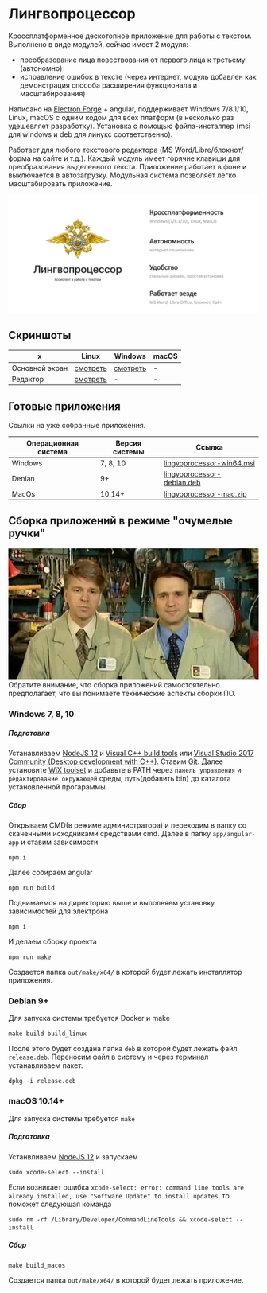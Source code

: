 # Лингвопроцессор

Кроссплатформенное дескотопное приложение для работы с текстом. Выполнено в виде модулей, сейчас имеет 2 модуля:
- преобразование лица повествования от первого лица к третьему (автономно)
- исправление ошибок в тексте (через интернет, модуль добавлен как демонстрация способа расширения функционала и масштабирования)

Написано на [Electron Forge](https://www.electronforge.io/) + angular,  поддерживает Windows 7/8.1/10, Linux, macOS с одним кодом для всех платформ (в несколько раз удешевляет разработку). Установка с помощью файла-инсталлер (msi для windows и deb для линукс соответственно). 

Работает для любого текстового редактора (MS Word/Libre/блокнот/форма на сайте и т.д.). Каждый модуль имеет горячие клавиши для преобразования выделенного текста. Приложение работает в фоне и выключается в автозагрузку. Модульная система позволяет легко масштабировать приложение.

![Lingvo Processor](img/main.jpg) 

## Скриншоты
| x | Linux | Windows | macOS |
| --- | --- | --- | --- |
| Основной экран | [смотреть](/img/debian-main.png) | [смотреть](/img/windows7.jpg) | - |
| Редактор | [смотреть](/img/debian-editor.png) | - | - |
  
## Готовые приложения
Ссылки на уже собранные приложения. 

| Операционная система | Версия системы |  Ссылка |
| ------ | ------ | ------ |
| Windows | 7, 8, 10 | [lingvoprocessor-win64.msi](https://cdn.dataswarm.ru/lingvoprocessor-win64.msi) |
| Denian | 9+ | [lingvoprocessor-debian.deb](https://cdn.dataswarm.ru/lingvoprocessor-debian.deb) |
| MacOs | 10.14+ | [lingvoprocessor-mac.zip](https://cdn.dataswarm.ru/lingvoprocessor-mac.zip) |

## Сборка приложений в режимe "очумелые ручки"
![Debian 9](img/hands.jpg)
Обратите внимание, что сборка приложений самостоятельно предполагает, что вы понимаете технические аспекты сборки ПО.
### Windows 7, 8, 10
##### Подготовка 
Устанавливаем [NodeJS 12](https://nodejs.org/en/download/releases/) и 
[Visual C++ build tools](https://visualstudio.microsoft.com/ru/thank-you-downloading-visual-studio/?sku=BuildTools) или [Visual Studio 2017 Community (Desktop development with C++)](https://visualstudio.microsoft.com/pl/thank-you-downloading-visual-studio/?sku=Community).
Ставим [Git](https://git-scm.com/download/win).
Далее установите [WiX toolset](https://wixtoolset.org/releases/) и добавьте в PATH через `панель управления` и `редактирование окружающей` среды, путь(добавить bin) до каталога установленной прогараммы.
##### Сбор
Открываем CMD(в режиме администратора) и переходим в папку со скаченными исходниками средствами cmd. Далее в папку `app/angular-app` и ставим зависимости
```shell script
npm i
```
Далее собираем angular
```shell script
npm run build 
```  
Поднимаемся на директорию выше и выполняем установку зависимостей для электрона
```shell script
npm i
```
И делаем сборку проекта
```shell script
npm run make
```
Создается папка `out/make/x64/` в которой будет лежать инсталлятор приложения.

### Debian 9+
Для запуска системы требуется Docker и make
```shell script
make build build_linux
``` 
После этого будет создана папка `deb` в которой будет лежать файл `release.deb`. 
Переносим файл в систему и через терминал устанавливаем пакет.
```shell script
dpkg -i release.deb
```

### macOS 10.14+
Для запуска системы требуется `make`
##### Подготовка 
Устанвливаем [NodeJS 12](https://nodejs.org/en/download/releases/) и запускаем
```shell script
sudo xcode-select --install
```
Если возникает ошибка `xcode-select: error: command line tools are already installed, use "Software Update" to install updates`, то поможет следующая команда
```shell script
sudo rm -rf /Library/Developer/CommandLineTools && xcode-select --install
```
##### Сбор
```shell script
make build_macos
```
Создается папка `out/make/x64/` в которой будет лежать приложение.